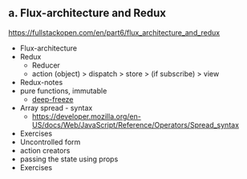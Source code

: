 ## a. Flux-architecture and Redux
https://fullstackopen.com/en/part6/flux_architecture_and_redux

- Flux-architecture
- Redux
  - Reducer
  - action (object) > dispatch > store > (if subscribe) > view
- Redux-notes
- pure functions, immutable
  - [deep-freeze](https://github.com/substack/deep-freeze)
- Array spread - syntax
  - https://developer.mozilla.org/en-US/docs/Web/JavaScript/Reference/Operators/Spread_syntax
- Exercises
- Uncontrolled form
- action creators
- passing the state using props
- Exercises
